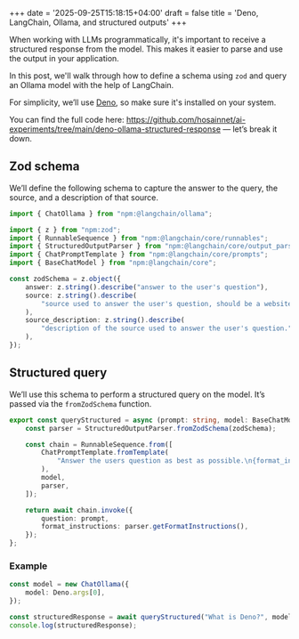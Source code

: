 +++
date = '2025-09-25T15:18:15+04:00'
draft = false
title = 'Deno, LangChain, Ollama, and structured outputs'
+++

When working with LLMs programmatically, it's important to receive a structured response from the model. This makes it easier to parse and use the output in your application.

In this post, we'll walk through how to define a schema using `zod` and query an Ollama model with the help of LangChain.

For simplicity, we’ll use [Deno](https://deno.com), so make sure it's installed on your system.

You can find the full code here: https://github.com/hosainnet/ai-experiments/tree/main/deno-ollama-structured-response — let’s break it down.

## Zod schema

We’ll define the following schema to capture the answer to the query, the source, and a description of that source.

```typescript
import { ChatOllama } from "npm:@langchain/ollama";

import { z } from "npm:zod";
import { RunnableSequence } from "npm:@langchain/core/runnables";
import { StructuredOutputParser } from "npm:@langchain/core/output_parsers";
import { ChatPromptTemplate } from "npm:@langchain/core/prompts";
import { BaseChatModel } from "npm:@langchain/core";

const zodSchema = z.object({
    answer: z.string().describe("answer to the user's question"),
    source: z.string().describe(
        "source used to answer the user's question, should be a website.",
    ),
    source_description: z.string().describe(
        "description of the source used to answer the user's question.",
    ),
});
```

## Structured query

We’ll use this schema to perform a structured query on the model. It’s passed via the `fromZodSchema` function.

```typescript
export const queryStructured = async (prompt: string, model: BaseChatModel) => {
    const parser = StructuredOutputParser.fromZodSchema(zodSchema);

    const chain = RunnableSequence.from([
        ChatPromptTemplate.fromTemplate(
            "Answer the users question as best as possible.\n{format_instructions}\n{question}",
        ),
        model,
        parser,
    ]);

    return await chain.invoke({
        question: prompt,
        format_instructions: parser.getFormatInstructions(),
    });
};
```

### Example

```typescript
const model = new ChatOllama({
    model: Deno.args[0],
});

const structuredResponse = await queryStructured("What is Deno?", model);
console.log(structuredResponse);
```
